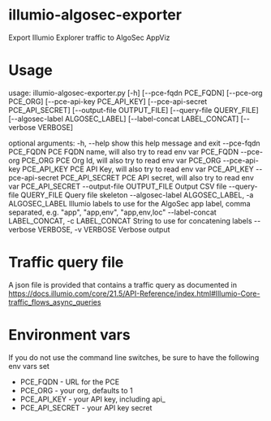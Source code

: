 # illumio-algosec-exporter

Export Illumio Explorer traffic to AlgoSec AppViz

# Usage

usage: illumio-algosec-exporter.py [-h] [--pce-fqdn PCE_FQDN] [--pce-org PCE_ORG] [--pce-api-key PCE_API_KEY] [--pce-api-secret PCE_API_SECRET]
                                   [--output-file OUTPUT_FILE] [--query-file QUERY_FILE] [--algosec-label ALGOSEC_LABEL]
                                   [--label-concat LABEL_CONCAT] [--verbose VERBOSE]

optional arguments:
  -h, --help            show this help message and exit
  --pce-fqdn PCE_FQDN   PCE FQDN name, will also try to read env var PCE_FQDN
  --pce-org PCE_ORG     PCE Org Id, will also try to read env var PCE_ORG
  --pce-api-key PCE_API_KEY
                        PCE API Key, will also try to read env var PCE_API_KEY
  --pce-api-secret PCE_API_SECRET
                        PCE API secret, will also try to read env var PCE_API_SECRET
  --output-file OUTPUT_FILE
                        Output CSV file
  --query-file QUERY_FILE
                        Query file skeleton
  --algosec-label ALGOSEC_LABEL, -a ALGOSEC_LABEL
                        Illumio labels to use for the AlgoSec app label, comma separated, e.g. "app", "app,env", "app,env,loc"
  --label-concat LABEL_CONCAT, -c LABEL_CONCAT
                        String to use for concatening labels
  --verbose VERBOSE, -v VERBOSE
                        Verbose output


# Traffic query file

A json file is provided that contains a traffic query as documented in https://docs.illumio.com/core/21.5/API-Reference/index.html#Illumio-Core-traffic_flows_async_queries
# Environment vars

If you do not use the command line switches, be sure to have the following
env vars set

* PCE_FQDN - URL for the PCE
* PCE_ORG - your org, defaults to 1
* PCE_API_KEY - your API key, including api_
* PCE_API_SECRET - your API key secret
